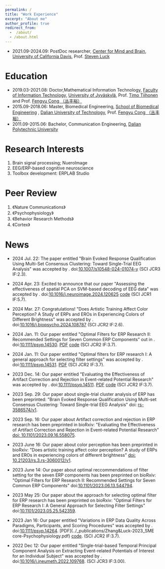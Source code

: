 ```yaml
---
permalink: /
title: "Work Experience"
excerpt: "About me"
author_profile: true
redirect_from: 
  -  /about/
  - /about.html
---
```

- 2021.09-2024.09: PostDoc researcher,  [Center for Mind and Brain](https://mindbrain.ucdavis.edu/), [University of California Davis](https://www.ucdavis.edu/), Prof. [Steven Luck](https://mindbrain.ucdavis.edu/people/sjluck)

Education
======
- 2019.03-2021.08: Doctor,Mathematical Information Technology, [Faculty of Information Technology](https://www.jyu.fi/it/en), [University of Jyväskylä](https://jyu.fi/en), Prof. [Timo Tiihonen](http://users.jyu.fi/~tiihonen/) and Prof. [Fengyu Cong （丛丰裕）](http://faculty.dlut.edu.cn/congfengyu/zh_CN/index.htm)
- 2015.09-2018.06: Master, Biomedical Engineering, [School of Biomedical Engineering](https://bme.dlut.edu.cn/index.htm) , [Dalian University of Technology](http://en.dlut.edu.cn/), Prof. [Fengyu Cong （丛丰裕）](http://faculty.dlut.edu.cn/congfengyu/zh_CN/index.htm) 
- 2011.09-2015.06: Bachelor, Communication Engineering, [Dalian Polytechnic University](http://en.dlpu.edu.cn/)
  
Research Interests
======
 1. Brain signal processing; NueroImage
 2. EEG/ERP-based cognitive neuroscience
 3. Toolbox development:  ERPLAB Studio

Peer Review
======
1. 《Nature Communications》
2. 《Psychophysiology》
3. 《Behavior Research Methods》
4. 《Cortex》

News
======

- 2024 Jul. 22: The paper entitled "Brain Evoked Response Qualification Using Multi-Set Consensus Clustering: Toward Single-Trial EEG Analysis" was accepted by <Brain Topography>. doi:[10.1007/s10548-024-01074-y](https://doi.org/10.1007/s10548-024-01074-y) (SCI JCR3 IF:2.3).

- 2024 Apr. 23: Excited to announce that our paper "Assessing the effectiveness of spatial PCA on SVM-based decoding of EEG data" was accepted by <NeuroImage>. doi:[10.1016/j.neuroimage.2024.120625](https://doi.org/10.1016/j.neuroimage.2024.120625) [code](https://osf.io/tgzew/) (SCI JCR1 IF:5.7).
  
- 2024 Mar. 27: Congratulations! "Does Artistic Training Affect Color Perception? A Study of ERPs and EROs in Experiencing Colors of Different Brightness" was accepted by <Biological Psychology>. doi:[10.1016/j.biopsycho.2024.108787](https://doi.org/10.1016/j.biopsycho.2024.108787) (SCI JCR2 IF:2.6).
  
- 2024 Jan. 11: Our paper entitled "Optimal Filters for ERP Research II: Recommended Settings for Seven Common ERP Components"  out in  <Psychophysiology>. doi:[10.1111/psyp.14530](https://doi.org/10.1111/psyp.14530). [PDF](../_publications/Zhang_et_al_2024_filter_recommendations_Psychophysiology.pdf) [code](https://osf.io/z3hfp/) (SCI JCR2 IF:3.7).
  
- 2024 Jan. 11: Our paper entitled "Optimal filters for ERP research I: A general approach for selecting filter settings" was accepted by <Psychophysiology>. doi:[10.1111/psyp.14531](https://doi.org/10.1111/psyp.14531). [PDF](../_publications/Zhang_et_al_2024_filter_approach_Psychophysiology.pdf) (SCI JCR2 IF:3.7).
  
- 2023 Dec. 14: Our paper entitled "Evaluating the Effectiveness of Artifact Correction and Rejection in Event-related Potential Research" was accepted by <Psychophysiology>. doi:[10.1111/psyp.14511](https://doi.org/10.1111/psyp.14511). [PDF](../_publications/Zhang_et_al-2024-artifact_Psychophysiology.pdf) [code](https://osf.io/vpb79/)  (SCI JCR2 IF:3.7).

- 2023 Sep. 29: Our paper about single-trial cluster analysis of ERP has been preprinted: "Brain Evoked Response Qualification Using Multi-set Consensus Clustering: Toward Single-trial EEG Analysis" doi: [rs-3586574/v1](https://www.researchsquare.com/article/rs-3586574/v1).
  
- 2023 Sep. 16: Our paper about Artifact correction and rejection in ERP research  has been preprinted in bioRxiv: "Evaluating the Effectiveness of Artifact Correction and Rejection in Event-related Potential Research" [doi: 10.1101/2023.09.16.558075](https://doi.org/10.1101/2023.09.16.558075).
  
- 2023 June 16: Our paper about color perception  has been preprinted in bioRxiv: "Does artistic training affect color perception? A study of ERPs and EROs in experiencing colors of different brightness" [doi: 10.21203/rs.3.rs-3060012/v1](https://doi.org/10.21203/rs.3.rs-3060012/v1).
  
- 2023 June 14: Our paper about optimal reccommendations of filter setting for the seven ERP components  has been preprinted on bioRxiv: "Optimal Filters for ERP Research II: Recommended Settings for Seven Common ERP Components" doi:[10.1101/2023.06.13.544794](https://doi.org/10.1101/2023.06.13.544794).
  
- 2023 May 25: Our paper about the approach for selecting optimal filter for ERP research has been preprinted on bioRxiv: "Optimal Filters for ERP Research I: A General Approach for Selecting Filter Settings" doi:[10.1101/2023.05.25.542359](https://doi.org/10.1101/2023.05.25.542359).
  
- 2023 Jan 16: Our paper entitled "Variations in ERP Data Quality Across Paradigms, Participants, and Scoring Procedures" was accepted by <Psychophysiology>. doi:[10.1111/psyp.14264](https://doi.org/10.1111/psyp.14264). [PDF](../_publications/Zhang&Luck-2023_SME core-Psychophysiology.pdf) [code](https://osf.io/p3bqd/). (SCI JCR2 IF:3.7).
  
- 2022 Dec 12: Our paper entitled "Single-trial-based Temporal Principal Component Analysis on Extracting Event-related Potentials of Interest for an Individual Subject" was accepted by <Journal of Neuroscience Methods>. doi:[10.1016/j.jneumeth.2022.109768](https://doi.org/10.1016/j.jneumeth.2022.109768). (SCI JCR3 IF:3.00).

